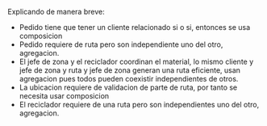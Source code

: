 Explicando de manera breve:
- Pedido tiene que tener un cliente relacionado si o si, entonces se usa composicion
- Pedido requiere de ruta pero son independiente uno del otro, agregacion.
- El jefe de zona y el reciclador coordinan el material, lo mismo cliente y jefe de zona y ruta y jefe de zona  generan una ruta eficiente, usan agregacion pues todos pueden coexistir independientes de otros.
- La ubicacion requiere de validacion de parte de ruta, por tanto se necesita usar composicion
- El reciclador requiere de una ruta pero son independientes uno del otro, agregacion.
